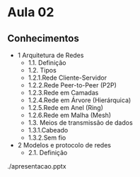 # Aula 02

## Conhecimentos
- 1 Arquitetura de Redes
    - 1.1. Definição
    - 1.2. Tipos
    - 1.2.1.Rede Cliente-Servidor
    - 1.2.2.Rede Peer-to-Peer (P2P)
    - 1.2.3.Rede em Camadas
    - 1.2.4.Rede em Árvore (Hierárquica)
    - 1.2.5.Rede em Anel (Ring)
    - 1.2.6.Rede em Malha (Mesh)
    - 1.3. Meios de transmissão de dados
    - 1.3.1.Cabeado
    - 1.3.2.Sem fio
- 2 Modelos e protocolo de redes
    - 2.1. Definição

./apresentacao.pptx